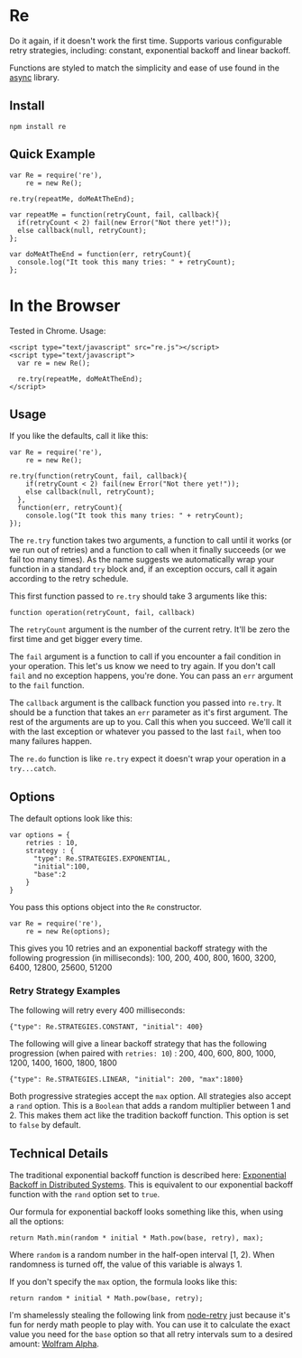 # Re

Do it again, if it doesn't work the first time. Supports various configurable
retry strategies, including: constant, exponential backoff and linear backoff.

Functions are styled to match the simplicity and ease of use found in the [async](https://github.com/caolan/async) library.

## Install

    npm install re


## Quick Example

    var Re = require('re'),
        re = new Re();

    re.try(repeatMe, doMeAtTheEnd);

    var repeatMe = function(retryCount, fail, callback){
      if(retryCount < 2) fail(new Error("Not there yet!"));
      else callback(null, retryCount);
    };

    var doMeAtTheEnd = function(err, retryCount){
      console.log("It took this many tries: " + retryCount);
    };

# In the Browser
Tested in Chrome. Usage:

    <script type="text/javascript" src="re.js"></script>
    <script type="text/javascript">
      var re = new Re();

      re.try(repeatMe, doMeAtTheEnd);
    </script>

## Usage

If you like the defaults, call it like this:

    var Re = require('re'),
        re = new Re();

    re.try(function(retryCount, fail, callback){
        if(retryCount < 2) fail(new Error("Not there yet!"));
        else callback(null, retryCount);
      },
      function(err, retryCount){
        console.log("It took this many tries: " + retryCount);
    });


The `re.try` function takes two arguments, a function to call until it works
(or we run out of retries) and a function to call when it finally succeeds (or
we fail too many times).
As the name suggests we automatically wrap your function in a standard `try`
block and, if an exception occurs, call it again according to the retry schedule.

This first function passed to `re.try` should take 3 arguments like this:

    function operation(retryCount, fail, callback)

The `retryCount` argument is the number of the current retry. It'll be zero the first time 
and get bigger every time.

The `fail` argument is a function to call if you
encounter a fail condition in your operation. This let's us know we need to try again.
If you don't call `fail` and no exception happens, you're done. You can pass an `err`
argument to the `fail` function.

The `callback` argument is the callback function you passed into `re.try`. It should be
a function that takes an `err` parameter as it's first argument. The rest of the arguments
are up to you. Call this when you succeed. We'll call it with the last exception or whatever
you passed to the last `fail`, when too many failures happen.

The `re.do` function is like `re.try` expect it doesn't wrap your operation in
a `try...catch`.

## Options

The default options look like this:

    var options = {
        retries : 10,
        strategy : {
          "type": Re.STRATEGIES.EXPONENTIAL,
          "initial":100,
          "base":2
        }
    }

You pass this options object into the `Re` constructor.

    var Re = require('re'),
        re = new Re(options);

This gives you 10 retries and an exponential backoff strategy with the following progression (in milliseconds): 100, 200,
400, 800, 1600, 3200, 6400, 12800, 25600, 51200

### Retry Strategy Examples

The following will retry every 400 milliseconds:

    {"type": Re.STRATEGIES.CONSTANT, "initial": 400}

The following will give a linear backoff strategy that has the following progression (when paired with `retries: 10`) : 200, 400, 600, 800, 1000, 1200, 1400, 1600, 1800, 1800

    {"type": Re.STRATEGIES.LINEAR, "initial": 200, "max":1800}

Both progressive strategies accept the `max` option.  All strategies also accept a
`rand` option. This is a `Boolean` that adds a random multiplier between 1 and 2.
This makes them act like the tradition backoff function. This option is set to `false` by default.

## Technical Details

The traditional exponential backoff function is described here:
[Exponential Backoff in Distributed Systems](http://dthain.blogspot.com/2009/02/exponential-backoff-in-distributed.html).
This is equivalent to our exponential backoff function with the `rand` option set to `true`.

Our formula for exponential backoff looks something like this, when using all the options:

    return Math.min(random * initial * Math.pow(base, retry), max);

Where `random` is a random number in the half-open interval [1, 2). When randomness is turned off,
the value of this variable is always 1.

If you don't specify the `max` option, the formula looks like this:

    return random * initial * Math.pow(base, retry);


I'm shamelessly stealing the following link from [node-retry](https://github.com/tim-kos/node-retry)
just because it's fun for nerdy math people to play with.
You can use it to calculate the exact value you need for the `base` option so that all
retry intervals sum to a desired amount: [Wolfram Alpha](http://www.wolframalpha.com/input/?i=Sum%5B100*x%5Ek%2C+%7Bk%2C+0%2C+9%7D%5D+%3D+30+*+1000).

